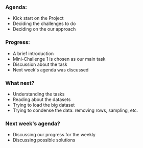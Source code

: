 ### Agenda:

* Kick start on the Project
* Deciding the challenges to do
* Deciding on the our approach

### Progress:

* A brief introduction
* Mini-Challenge 1 is chosen as our main task
* Discussion about the task
* Next week's agenda was discussed

### What next?

* Understanding the tasks
* Reading about the datasets
* Trying to load the big dataset
* Trying to condense the data: removing rows, sampling, etc.

### Next week's agenda?

* Discussing our progress for the weekly
* Discussing possible solutions
